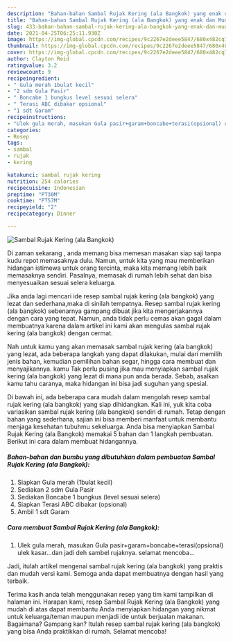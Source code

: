 ```yaml
---
description: "Bahan-bahan Sambal Rujak Kering (ala Bangkok) yang enak dan Mudah Dibuat"
title: "Bahan-bahan Sambal Rujak Kering (ala Bangkok) yang enak dan Mudah Dibuat"
slug: 433-bahan-bahan-sambal-rujak-kering-ala-bangkok-yang-enak-dan-mudah-dibuat
date: 2021-04-25T06:25:11.930Z
image: https://img-global.cpcdn.com/recipes/9c2267e2deee5847/680x482cq70/sambal-rujak-kering-ala-bangkok-foto-resep-utama.jpg
thumbnail: https://img-global.cpcdn.com/recipes/9c2267e2deee5847/680x482cq70/sambal-rujak-kering-ala-bangkok-foto-resep-utama.jpg
cover: https://img-global.cpcdn.com/recipes/9c2267e2deee5847/680x482cq70/sambal-rujak-kering-ala-bangkok-foto-resep-utama.jpg
author: Clayton Reid
ratingvalue: 3.2
reviewcount: 9
recipeingredient:
- " Gula merah 1bulat kecil"
- "2 sdm Gula Pasir"
- " Boncabe 1 bungkus level sesuai selera"
- " Terasi ABC dibakar opsional"
- "1 sdt Garam"
recipeinstructions:
- "Ulek gula merah, masukan Gula pasir+garam+boncabe+terasi(opsional) ulek kasar...dan jadi deh sambel rujaknya. selamat mencoba..."
categories:
- Resep
tags:
- sambal
- rujak
- kering

katakunci: sambal rujak kering 
nutrition: 254 calories
recipecuisine: Indonesian
preptime: "PT30M"
cooktime: "PT57M"
recipeyield: "2"
recipecategory: Dinner

---
```



![Sambal Rujak Kering (ala Bangkok)](https://img-global.cpcdn.com/recipes/9c2267e2deee5847/680x482cq70/sambal-rujak-kering-ala-bangkok-foto-resep-utama.jpg)

Di zaman  sekarang , anda memang bisa memesan masakan siap saji tanpa kudu repot memasaknya dulu. Namun, untuk kita yang mau memberikan hidangan istimewa untuk orang tercinta, maka kita memang lebih baik memasaknya sendiri. Pasalnya, memasak di rumah lebih sehat dan bisa menyesuaikan sesuai selera keluarga.

Jika anda lagi mencari ide resep sambal rujak kering (ala bangkok) yang lezat dan sederhana,maka di sinilah tempatnya. Resep sambal rujak kering (ala bangkok)  sebenarnya gampang dibuat jika kita mengerjakannya dengan cara yang tepat. Namun, anda tidak perlu cemas akan gagal dalam membuatnya 
karena dalam artikel ini kami akan mengulas sambal rujak kering (ala bangkok) dengan cermat.  



Nah untuk kamu yang akan memasak sambal rujak kering (ala bangkok) yang lezat, ada beberapa langkah yang dapat dilakukan, mulai dari memilih jenis bahan, kemudian pemilihan bahan segar, hingga cara membuat dan menyajikannya. kamu Tak perlu pusing jika mau menyiapkan sambal rujak kering (ala bangkok) yang lezat di mana pun anda berada. Sebab, asalkan kamu  tahu caranya, maka hidangan ini bisa jadi suguhan yang spesial.

Di bawah ini, ada beberapa cara mudah dalam mengolah resep sambal rujak kering (ala bangkok) yang siap dihidangkan. Kali ini, yuk kita coba variasikan sambal rujak kering (ala bangkok) sendiri di rumah. Tetap dengan bahan yang sederhana, sajian ini bisa memberi manfaat untuk membantu menjaga kesehatan tubuhmu sekeluarga. Anda bisa menyiapkan Sambal Rujak Kering (ala Bangkok) memakai 5 bahan dan 1 langkah pembuatan. Berikut ini cara dalam membuat hidangannya.

<!--inarticleads1-->

##### Bahan-bahan dan bumbu yang dibutuhkan dalam pembuatan Sambal Rujak Kering (ala Bangkok):

1. Siapkan  Gula merah (1bulat kecil)
1. Sediakan 2 sdm Gula Pasir
1. Sediakan  Boncabe 1 bungkus (level sesuai selera)
1. Siapkan  Terasi ABC dibakar (opsional)
1. Ambil 1 sdt Garam




<!--inarticleads2-->

##### Cara membuat Sambal Rujak Kering (ala Bangkok):

1. Ulek gula merah, masukan Gula pasir+garam+boncabe+terasi(opsional) ulek kasar...dan jadi deh sambel rujaknya. selamat mencoba...




Jadi, itulah artikel mengenai  sambal rujak kering (ala bangkok)  yang praktis dan mudah versi kami. Semoga anda dapat membuatnya dengan hasil yang terbaik. 

Terima kasih anda telah menggunakan resep yang tim kami tampilkan di halaman ini. Harapan kami, resep  Sambal Rujak Kering (ala Bangkok) yang mudah di atas dapat membantu Anda menyiapkan hidangan yang nikmat untuk keluarga/teman maupun menjadi ide untuk berjualan makanan. Bagaimana? Gampang kan? Itulah resep sambal rujak kering (ala bangkok) yang bisa Anda praktikkan di rumah. Selamat mencoba!

